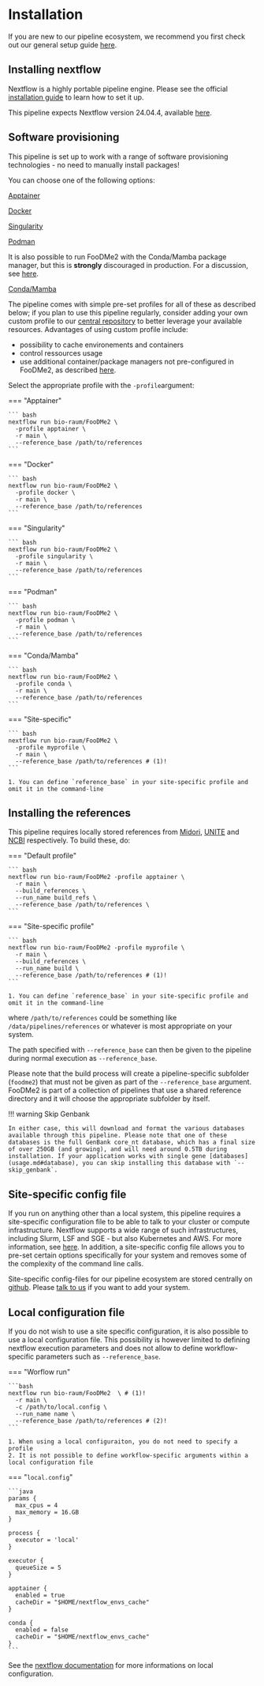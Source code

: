 # Installation

If you are new to our pipeline ecosystem, we recommend you first check out our general setup guide [here](https://github.com/bio-raum/nf-configs/blob/main/doc/installation.md).

## Installing nextflow

Nextflow is a highly portable pipeline engine. Please see the official [installation guide](https://www.nextflow.io/docs/latest/getstarted.html#installation) to learn how to set it up.

This pipeline expects Nextflow version 24.04.4, available [here](https://github.com/nextflow-io/nextflow/releases/tag/v24.04.4).

## Software provisioning

This pipeline is set up to work with a range of software provisioning technologies - no need to manually install packages!

You can choose one of the following options:

[Apptainer](https://apptainer.org/)

[Docker](https://docs.docker.com/engine/install/)

[Singularity](https://docs.sylabs.io/guides/3.11/admin-guide/)

[Podman](https://podman.io/docs/installation)

It is also possible to run FooDMe2 with the Conda/Mamba package manager, but this is **strongly** discouraged in production. For a discussion, see [here](https://pubmed.ncbi.nlm.nih.gov/29953862/).

[Conda/Mamba](https://github.com/conda-forge/miniforge)

The pipeline comes with simple pre-set profiles for all of these as described below; if you plan to use this pipeline regularly, consider adding your own custom profile to our [central repository](https://github.com/bio-raum/nf-configs) to better leverage your available resources. Advantages of using custom profile include:

- possibility to cache environements and containers
- control ressources usage
- use additional container/package managers not pre-configured in FooDMe2, as described [here](https://www.nextflow.io/docs/latest/container.html).

Select the appropriate profile with the `-profile`argument:

=== "Apptainer"

    ``` bash
    nextflow run bio-raum/FooDMe2 \
      -profile apptainer \
      -r main \
      --reference_base /path/to/references
    ```

=== "Docker"

    ``` bash
    nextflow run bio-raum/FooDMe2 \
      -profile docker \
      -r main \
      --reference_base /path/to/references
    ```

=== "Singularity"

    ``` bash
    nextflow run bio-raum/FooDMe2 \
      -profile singularity \
      -r main \
      --reference_base /path/to/references
    ```

=== "Podman"

    ``` bash
    nextflow run bio-raum/FooDMe2 \
      -profile podman \
      -r main \
      --reference_base /path/to/references
    ```

=== "Conda/Mamba"

    ``` bash
    nextflow run bio-raum/FooDMe2 \
      -profile conda \
      -r main \
      --reference_base /path/to/references
    ```

=== "Site-specific"

    ``` bash
    nextflow run bio-raum/FooDMe2 \
      -profile myprofile \
      -r main \
      --reference_base /path/to/references # (1)!
    ```

    1. You can define `reference_base` in your site-specific profile and omit it in the command-line


## Installing the references

This pipeline requires locally stored references from [Midori](https://www.reference-midori.info/), [UNITE](https://unite.ut.ee/) and [NCBI](https://ftp.ncbi.nlm.nih.gov/blast/db) respectively. To build these, do:


=== "Default profile"

    ``` bash
    nextflow run bio-raum/FooDMe2 -profile apptainer \
      -r main \
      --build_references \
      --run_name build_refs \
      --reference_base /path/to/references \
    ```

=== "Site-specific profile"

    ``` bash
    nextflow run bio-raum/FooDMe2 -profile myprofile \
      -r main \
      --build_references \
      --run_name build \
      --reference_base /path/to/references # (1)!
    ```

    1. You can define `reference_base` in your site-specific profile and omit it in the command-line

where `/path/to/references` could be something like `/data/pipelines/references` or whatever is most appropriate on your system.

The path specified with `--reference_base` can then be given to the pipeline during normal execution as `--reference_base`.

Please note that the build process will create a pipeline-specific subfolder (`foodme2`) that must not be given as part of the `--reference_base` argument. FooDMe2 is part of a collection of pipelines that use a shared reference directory and it will choose the appropriate subfolder by itself.

!!! warning Skip Genbank

    In either case, this will download and format the various databases available through this pipeline. Please note that one of these databases is the full GenBank core_nt database, which has a final size of over 250GB (and growing), and will need around 0.5TB during installation. If your application works with single gene [databases](usage.md#database), you can skip installing this database with `--skip_genbank`.

## Site-specific config file

If you run on anything other than a local system, this pipeline requires a site-specific configuration file to be able to talk to your cluster or compute infrastructure. Nextflow supports a wide range of such infrastructures, including Slurm, LSF and SGE - but also Kubernetes and AWS. For more information, see [here](https://www.nextflow.io/docs/latest/executor.html). In addition, a site-specific config file allows you to pre-set certain options specifically for your system and removes some of the complexity of the command line calls.

Site-specific config-files for our pipeline ecosystem are stored centrally on [github](https://github.com/bio-raum/nf-configs). Please [talk to us](https://github.com/bio-raum/nf-configs/issues/new) if you want to add your system.

## Local configuration file

If you do not wish to use a site specific configuration, it is also possible to use a local configuration file. 
This possibility is however limited to defining nextflow execution parameters and does not allow to define workflow-specific parameters such as `--reference_base`.

=== "Worflow run"

    ```bash
    nextflow run bio-raum/FooDMe2  \ # (1)!
      -r main \
      -c /path/to/local.config \
      --run_name name \
      --reference_base /path/to/references # (2)!
    ```

    1. When using a local configuraiton, you do not need to specify a profile
    2. It is not possible to define workflow-specific arguments within a local configuration file

=== "`local.config`"

    ```java
    params {
      max_cpus = 4
      max_memory = 16.GB
    }

    process {
      executor = 'local'
    }

    executor {
      queueSize = 5
    }

    apptainer {
      enabled = true
      cacheDir = "$HOME/nextflow_envs_cache"
    }

    conda {
      enabled = false
      cacheDir = "$HOME/nextflow_envs_cache"
    }
    ```

See the [nextflow documentation](https://www.nextflow.io/docs/latest/config.html) for more informations on local configuration.
